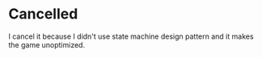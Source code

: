 # Cancelled
I cancel it because I didn't use state machine design pattern and it makes the game unoptimized.
